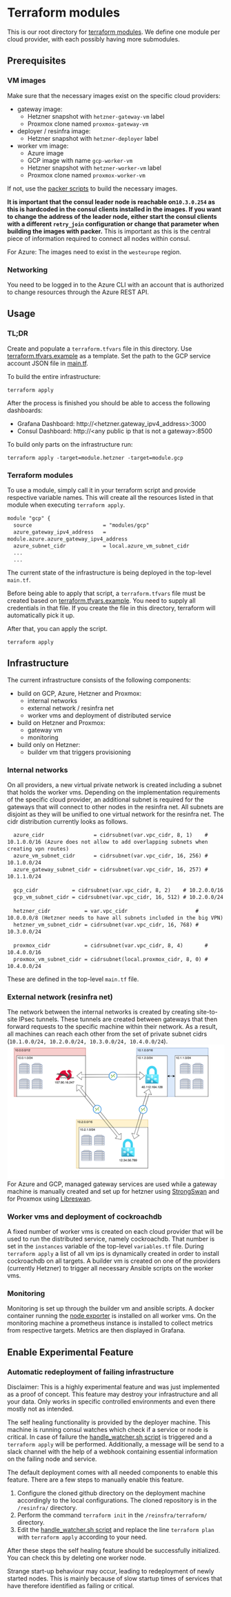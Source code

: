 # Terraform modules
This is our root directory for [terraform modules](https://www.terraform.io/docs/modules/index.html).
We define one module per cloud provider, with each possibly having more submodules.  

## Prerequisites

### VM images

Make sure that the necessary images exist on the specific cloud providers:
- gateway image:
  - Hetzner snapshot with ``hetzner-gateway-vm`` label
  - Proxmox clone named ``proxmox-gateway-vm``   
- deployer / resinfra image:
  - Hetzner snapshot with ``hetzner-deployer`` label
- worker vm image:
  - Azure image
  - GCP image with name ``gcp-worker-vm``
  - Hetzner snapshot with ``hetzner-worker-vm`` label
  - Proxmox clone named ``proxmox-worker-vm``
  
If not, use the [packer scripts](../packer) to build the necessary images.

**It is important that the consul leader node is reachable on``10.3.0.254`` as this is hardcoded in the 
consul clients installed in the images. If you want to change the address of the leader node, either start the consul 
clients with a different ``retry_join`` configuration or change that parameter when building the images with packer.**
This is important as this is the central piece of information required to connect all nodes within consul.

For Azure: The images need to exist in the `westeurope` region.

### Networking

You need to be logged in to the Azure CLI with an account that is authorized to change resources through the Azure REST
API.

## Usage
### TL;DR
Create and populate a ``terraform.tfvars`` file in this directory. Use 
[terraform.tfvars.example](terraform.tfvars.example) as a template. Set the path to the GCP service account JSON file in 
[main.tf](main.tf).

To build the entire infrastructure:
```
terraform apply
```

After the process is finished you should be able to access the following dashboards:
* Grafana Dashboard: http://<hetzner.gateway_ipv4_address>:3000
* Consul Dashboard: http://\<any public ip that is not a gateway\>:8500

To build only parts on the infrastructure run:
```
terraform apply -target=module.hetzner -target=module.gcp
```

### Terraform modules
To use a module, simply call it in your terraform script and provide respective variable names.
This will create all the resources listed in that module when executing ``terraform apply``.
```
module "gcp" {
  source                       = "modules/gcp"
  azure_gateway_ipv4_address   = module.azure.azure_gateway_ipv4_address
  azure_subnet_cidr            = local.azure_vm_subnet_cidr
  ...
  ...
```

The current state of the infrastructure is being deployed in the top-level ``main.tf``.

Before being able to apply that script, a ``terraform.tfvars`` file must be created based on 
[terraform.tfvars.example](terraform.tfvars.example). You need to supply all credentials in that file. If
you create the file in this directory, terraform will automatically pick it up.

After that, you can apply the script.
```
terraform apply
```

## Infrastructure
The current infrastructure consists of the following components:
- build on GCP, Azure, Hetzner and Proxmox:
    - internal networks
    - external network / resinfra net
    - worker vms and deployment of distributed service
- build on Hetzner and Proxmox:
    - gateway vm
    - monitoring
- build only on Hetzner:
  - builder vm that triggers provisioning

### Internal networks
On all providers, a new virtual private network is created including a subnet that holds the worker vms. Depending
on the implementation requirements of the specific cloud provider, an additional subnet is required for the gateways 
that will connect to other nodes in the resinfra net. All subnets are disjoint as they will be unified to one virtual
network for the resinfra net. The cidr distribution currently looks as follows.
```
  azure_cidr                = cidrsubnet(var.vpc_cidr, 8, 1)    # 10.1.0.0/16 (Azure does not allow to add overlapping subnets when creating vpn routes)
  azure_vm_subnet_cidr      = cidrsubnet(var.vpc_cidr, 16, 256) # 10.1.0.0/24
  azure_gateway_subnet_cidr = cidrsubnet(var.vpc_cidr, 16, 257) # 10.1.1.0/24

  gcp_cidr           = cidrsubnet(var.vpc_cidr, 8, 2)    # 10.2.0.0/16
  gcp_vm_subnet_cidr = cidrsubnet(var.vpc_cidr, 16, 512) # 10.2.0.0/24

  hetzner_cidr           = var.vpc_cidr                      # 10.0.0.0/8 (Hetzner needs to have all subnets included in the big VPN)
  hetzner_vm_subnet_cidr = cidrsubnet(var.vpc_cidr, 16, 768) # 10.3.0.0/24

  proxmox_cidr           = cidrsubnet(var.vpc_cidr, 8, 4)       # 10.4.0.0/16
  proxmox_vm_subnet_cidr = cidrsubnet(local.proxmox_cidr, 8, 0) # 10.4.0.0/24
```
These are defined in the top-level ``main.tf`` file.

### External network (resinfra net)
The network between the internal networks is created by creating site-to-site IPsec tunnels. These tunnels are created 
between gateways that then forward requests to the specific machine within their network. As a result, all machines can 
reach each other from the set of private subnet cidrs (`10.1.0.0/24, 10.2.0.0/24, 10.3.0.0/24, 10.4.0.0/24`). 
![network](../.deprecated/networking/img/network.png)
For Azure and GCP, managed gateway services are used while a gateway machine is manually created and set up for hetzner 
using [StrongSwan](https://wiki.strongswan.org/projects/strongswan) and for Proxmox using [Libreswan](https://libreswan.org/).

### Worker vms and deployment of cockroachdb
A fixed number of worker vms is created on each cloud provider that will be used to run the distributed service, namely 
cockroachdb. That number is set in the `instances` variable of the top-level ```variables.tf``` file. During 
`terraform apply` a list of all vm ips is dynamically created in order to install cockroachdb on all targets. A builder
vm is created on one of the providers (currently Hetzner) to trigger all necessary Ansible scripts on the worker vms.

### Monitoring
Monitoring is set up through the builder vm and ansible scripts. A docker container running the 
[node exporter](https://prometheus.io/docs/guides/node-exporter/) is installed on all worker vms. On the monitoring 
machine a prometheus instance is installed to collect metrics from respective targets. Metrics are then 
displayed in Grafana.

## Enable Experimental Feature

### Automatic redeployment of failing infrastructure
Disclaimer: This is a highly experimental feature and was just implemented as a proof of concept. 
This feature may destroy your infrastructure and all your data. 
Only works in specific controlled environments and even there mostly not as intended.

The self healing functionality is provided by the deployer machine. 
This machine is running consul watches which check if a service or node is critical. 
In case of failure the [handle_watcher.sh script](https://github.com/amer/resinfra/blob/main/ansible/roles/consul_deployer/files/handle_watcher.sh) is triggered and a `terraform apply` will be performed.
Additionally, a message will be send to a slack channel with the help of a webhook containing essential information on the failing node and service.

The default deployment comes with all needed components to enable this feature. There are a few steps to manually enable this feature.

1. Configure the cloned github directory on the deployment machine accordingly to the local configurations. The cloned repository is in the `/resinfra/` directory.
2. Perform the command `terraform init` in the `/reinsfra/terraform/` directory.
3. Edit the [handle_watcher.sh script](https://github.com/amer/resinfra/blob/main/ansible/roles/consul_deployer/files/handle_watcher.sh) and replace the line `terraform plan` with `terraform apply` according to your need.

After these steps the self healing feature should be successfully initialized. You can check this by deleting one worker node.

Strange start-up behaviour may occur, leading to redeployment of newly started nodes.
This is mainly because of slow startup times of services that have therefore identified as failing or critical.
